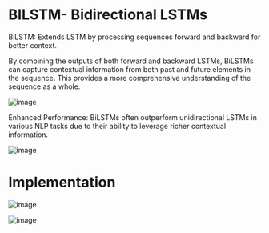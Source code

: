 # BILSTM- Bidirectional LSTMs 

BiLSTM: Extends LSTM by processing sequences forward and backward for better context.

By combining the outputs of both forward and backward LSTMs, BiLSTMs can capture contextual information from both past and future elements in the sequence. This provides a more comprehensive understanding of the sequence as a whole.


![image](https://github.com/user-attachments/assets/5f42764f-5f28-48f1-a318-b2ce7b0fc678)


Enhanced Performance: BiLSTMs often outperform unidirectional LSTMs in various NLP tasks due to their ability to leverage richer contextual information.


![image](https://github.com/user-attachments/assets/f766df78-46d6-4ade-911c-73657132cc03)

# Implementation


![image](https://github.com/user-attachments/assets/1e36e41f-88da-4346-a326-63b577ed906f)


![image](https://github.com/user-attachments/assets/f479529d-f833-4e7d-af40-4cd68b908ecf)




